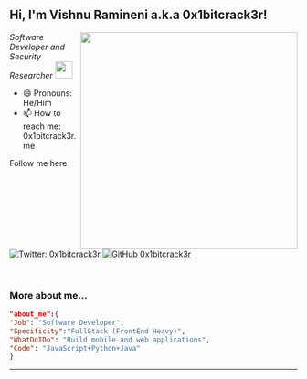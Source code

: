 <h2> Hi, I'm Vishnu Ramineni a.k.a 0x1bitcrack3r!</h2>
<img align='right' src="https://github-readme-stats.vercel.app/api?username=0x1bitcrack3r&show_icons=true&theme=merko" width="380">
<p><em>Software Developer and Security Researcher <img src="https://media.giphy.com/media/WUlplcMpOCEmTGBtBW/giphy.gif" width="30"> 
</em></p>


- 😄 Pronouns: He/Him
- 📫 How to reach me: 0x1bitcrack3r.me

Follow me here
[![Twitter: 0x1bitcrack3r](https://img.shields.io/twitter/follow/0x1bitcrack3r?style=flat-square)](https://twitter.com/0x1bitcrack3r)
[![GitHub 0x1bitcrack3r](https://img.shields.io/github/followers/0x1bitcrack3r?label=follow%20github&style=flat-square)](https://github.com/0x1bitcrack3r)

<br>

### More about me...

```json
"about_me":{
"Job": "Software Developer",
"Specificity":"FullStack (FrontEnd Heavy)",
"WhatDoIDo": "Build mobile and web applications",
"Code": "JavaScript+Python+Java"
}
```
---
